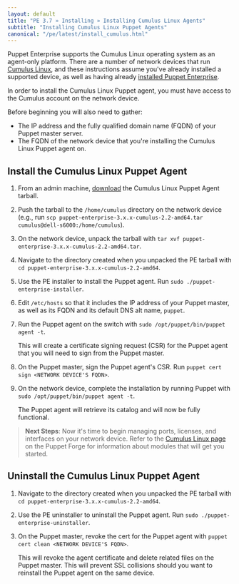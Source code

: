 ```yaml
---
layout: default
title: "PE 3.7 » Installing » Installing Cumulus Linux Agents"
subtitle: "Installing Cumulus Linux Puppet Agents"
canonical: "/pe/latest/install_cumulus.html"
---
```


Puppet Enterprise supports the Cumulus Linux operating system as an agent-only platform. There are a number of network devices that run [Cumulus Linux](http://cumulusnetworks.com/support/linux-hardware-compatibility-list/), and these instructions assume you've already installed a supported device, as well as having already [installed Puppet Enterprise](./install_basic.html).

In order to install the Cumulus Linux Puppet agent, you must have access to the Cumulus account on the network device.

Before beginning you will also need to gather:

- The IP address and the fully qualified domain name (FQDN) of your Puppet master server.
- The FQDN of the network device that you're installing the Cumulus Linux Puppet agent on.

## Install the Cumulus Linux Puppet Agent

1. From an admin machine, [download][downloadpe] the Cumulus Linux Puppet Agent tarball.
2. Push the tarball to the `/home/cumulus` directory on the network device (e.g., run `scp puppet-enterprise-3.x.x-cumulus-2.2-amd64.tar cumulus@dell-s6000:/home/cumulus`).
3. On the network device, unpack the tarball with `tar xvf puppet-enterprise-3.x.x-cumulus-2.2-amd64.tar`.
4. Navigate to the directory created when you unpacked the PE tarball with `cd puppet-enterprise-3.x.x-cumulus-2.2-amd64`.
4. Use the PE installer to install the Puppet agent. Run `sudo ./puppet-enterprise-installer`.
5. Edit `/etc/hosts` so that it includes the IP address of your Puppet master, as well as its FQDN and its default DNS alt name, `puppet`.
6. Run the Puppet agent on the switch with `sudo /opt/puppet/bin/puppet agent -t`.

   This will create a certificate signing request (CSR) for the Puppet agent that you will need to sign from the Puppet master.

7. On the Puppet master, sign the Puppet agent's CSR. Run `puppet cert sign <NETWORK DEVICE'S FQDN>`.
8. On the network device, complete the installation by running Puppet with `sudo /opt/puppet/bin/puppet agent -t`.

   The Puppet agent will retrieve its catalog and will now be fully functional.

> **Next Steps**: Now it's time to begin managing ports, licenses, and interfaces on your network device. Refer to the [Cumulus Linux page](https://forge.puppetlabs.com/cumuluslinux/) on the Puppet Forge for information about modules that will get you started.

## Uninstall the Cumulus Linux Puppet Agent

1. Navigate to the directory created when you unpacked the PE tarball with `cd puppet-enterprise-3.x.x-cumulus-2.2-amd64`.
2. Use the PE uninstaller to uninstall the Puppet agent. Run `sudo ./puppet-enterprise-uninstaller`.
3. On the Puppet master, revoke the cert for the Puppet agent with `puppet cert clean <NETWORK DEVICE'S FQDN>`.

   This will revoke the agent certificate and delete related files on the Puppet master. This will prevent SSL collisions should you want to reinstall the Puppet agent on the same device.


































[downloadpe]: https://puppetlabs.com/download-puppet-enterprise
